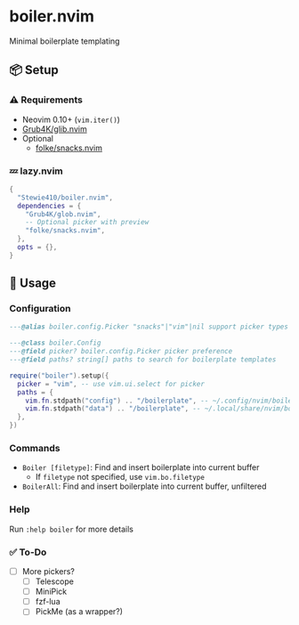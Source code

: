 # boiler.nvim

Minimal boilerplate templating

## 📦 Setup

### ⚠️ Requirements

- Neovim 0.10+ (`vim.iter()`)
- [Grub4K/glib.nvim](https://github.com/Grub4K/glib.nvim)
- Optional
  - [folke/snacks.nvim](https://github.com/folke/snacks.nvim)

### 💤 lazy.nvim

```lua
{
  "Stewie410/boiler.nvim",
  dependencies = {
    "Grub4K/glob.nvim",
    -- Optional picker with preview
    "folke/snacks.nvim",
  },
  opts = {},
}
```

## 🚀 Usage

### Configuration

```lua
---@alias boiler.config.Picker "snacks"|"vim"|nil support picker types

---@class boiler.Config
---@field picker? boiler.config.Picker picker preference
---@field paths? string[] paths to search for boilerplate templates
```

```lua
require("boiler").setup({
  picker = "vim", -- use vim.ui.select for picker
  paths = {
    vim.fn.stdpath("config") .. "/boilerplate", -- ~/.config/nvim/boilerplate
    vim.fn.stdpath("data") .. "/boilerplate", -- ~/.local/share/nvim/boilerplate
  },
})
```

### Commands

- `Boiler [filetype]`: Find and insert boilerplate into current buffer
  - If `filetype` not specified, use `vim.bo.filetype`
- `BoilerAll`: Find and insert boilerplate into current buffer, unfiltered

### Help

Run `:help boiler` for more details

### ✅ To-Do

- [ ] More pickers?
  - [ ] Telescope
  - [ ] MiniPick
  - [ ] fzf-lua
  - [ ] PickMe (as a wrapper?)
